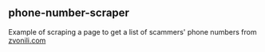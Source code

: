 ## phone-number-scraper
Example of scraping a page to get a list of scammers' phone numbers from [zvonili.com](https://zvonili.com)

